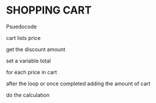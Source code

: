# SHOPPING CART

Psuedocode

cart lists price

get the discount amount

set a variable total

for each price in cart

after the loop or once completed adding the amount of cart

do the calculation
